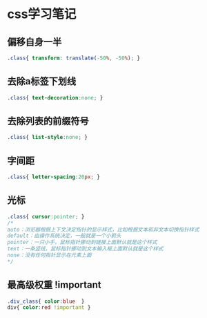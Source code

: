 # css学习笔记

## 偏移自身一半

```css
.class{ transform: translate(-50%, -50%); }
```

## 去除a标签下划线

```css
.class{ text-decoration:none; }
```

## 去除列表的前缀符号

```css
.class{ list-style:none; }
```

## 字间距

```css
.class{ letter-spacing:20px; }
```

## 光标

```css
.class{ cursor:pointer; }
/*
auto：浏览器根据上下文决定指针的显示样式，比如根据文本和非文本切换指针样式
default：由操作系统决定，一般就是一个小箭头
pointer：一只小手，鼠标指针挪动到链接上面默认就是这个样式
text：一条竖线，鼠标指针挪动到文本输入框上面默认就是这个样式
none：没有任何指针显示在元素上面
*/
```

## 最高级权重 !important

```css
.div_class{ color:blue  }
div{ color:red !important }
```